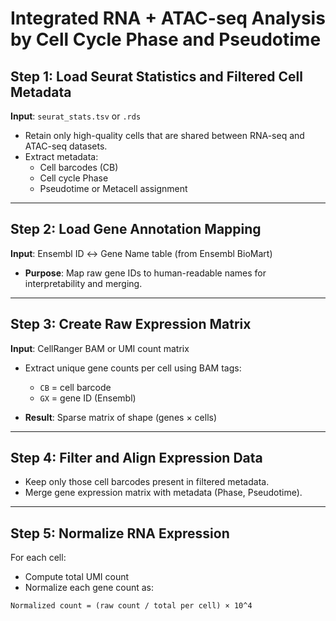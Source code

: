 # Integrated RNA + ATAC-seq Analysis by Cell Cycle Phase and Pseudotime

## Step 1: Load Seurat Statistics and Filtered Cell Metadata

**Input**: `seurat_stats.tsv` or `.rds`

- Retain only high-quality cells that are shared between RNA-seq and ATAC-seq datasets.
- Extract metadata:
  - Cell barcodes (CB)
  - Cell cycle Phase
  - Pseudotime or Metacell assignment

---

## Step 2: Load Gene Annotation Mapping

**Input**: Ensembl ID ↔ Gene Name table (from Ensembl BioMart)

- **Purpose**: Map raw gene IDs to human-readable names for interpretability and merging.

---

## Step 3: Create Raw Expression Matrix

**Input**: CellRanger BAM or UMI count matrix

- Extract unique gene counts per cell using BAM tags:
  - `CB` = cell barcode  
  - `GX` = gene ID (Ensembl)

- **Result**: Sparse matrix of shape (genes × cells)

---

## Step 4: Filter and Align Expression Data

- Keep only those cell barcodes present in filtered metadata.
- Merge gene expression matrix with metadata (Phase, Pseudotime).

---

## Step 5: Normalize RNA Expression

For each cell:
- Compute total UMI count
- Normalize each gene count as:

```text
Normalized count = (raw count / total per cell) × 10^4
